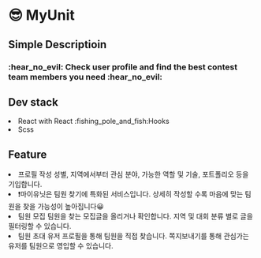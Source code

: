 # :sunglasses:	MyUnit

<h2>Simple Descriptioin</h2>
<h3>:hear_no_evil:	Check user profile and find the best contest team members you need :hear_no_evil:</h3>
<h2>Dev stack</h2>
<li>React with React :fishing_pole_and_fish:Hooks</li>
<li>Scss</li>
<h2>Feature</h2>
<li>프로필 작성 성별, 지역에서부터 관심 분야, 가능한 역할 및 기술, 포트폴리오 등을 기입합니다.</li>

<li>❗마이유닛은 팀원 찾기에 특화된 서비스입니다. 상세히 작성할 수록 마음에 맞는 팀원을 찾을 가능성이 높아집니다😀</li>

<li>팀원 모집 팀원을 찾는 모집글을 올리거나 확인합니다. 지역 및 대회 분류 별로 글을 필터링할 수 있습니다.</li>

<li>팀원 초대 유저 프로필을 통해 팀원을 직접 찾습니다. 쪽지보내기를 통해 관심가는 유저를 팀원으로 영입할 수 있습니다.</li>
